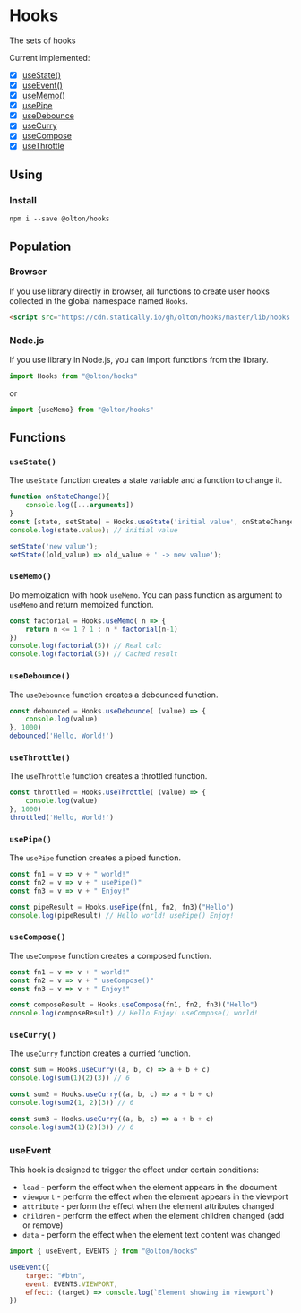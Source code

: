 # Hooks
The sets of hooks

Current implemented:

+ [x] [useState()](#usestate)
+ [x] [useEvent()](#useevent)
+ [x] [useMemo()](#usememo)
+ [x] [usePipe](#usepipe)
+ [x] [useDebounce](#usedebounce)
+ [x] [useCurry](#usecurry)
+ [x] [useCompose](#usecompose)
+ [x] [useThrottle](#usethrottle)

## Using

### Install
```shell
npm i --save @olton/hooks
```

## Population

### Browser

If you use library directly in browser, all functions to create user hooks collected in the global namespace named `Hooks`.

```html
<script src="https://cdn.statically.io/gh/olton/hooks/master/lib/hooks.js"></script>
```

### Node.js

If you use library in Node.js, you can import functions from the library.

```javascript
import Hooks from "@olton/hooks"
```

or 

```javascript
import {useMemo} from "@olton/hooks"
```


## Functions

### `useState()`

The `useState` function creates a state variable and a function to change it.

```javascript
function onStateChange(){
    console.log([...arguments])
}
const [state, setState] = Hooks.useState('initial value', onStateChange);
console.log(state.value); // initial value

setState('new value');
setState((old_value) => old_value + ' -> new value');
``` 

### `useMemo()`

Do memoization with hook `useMemo`. You can pass function as argument to `useMemo` and return memoized function.

```javascript
const factorial = Hooks.useMemo( n => {
    return n <= 1 ? 1 : n * factorial(n-1)
})
console.log(factorial(5)) // Real calc
console.log(factorial(5)) // Cached result
```

### `useDebounce()`

The `useDebounce` function creates a debounced function.

```javascript
const debounced = Hooks.useDebounce( (value) => {
    console.log(value)
}, 1000)
debounced('Hello, World!')
```

### `useThrottle()`

The `useThrottle` function creates a throttled function.

```javascript
const throttled = Hooks.useThrottle( (value) => {
    console.log(value)
}, 1000)
throttled('Hello, World!')
```

### `usePipe()`

The `usePipe` function creates a piped function.

```javascript
const fn1 = v => v + " world!"
const fn2 = v => v + " usePipe()"
const fn3 = v => v + " Enjoy!"

const pipeResult = Hooks.usePipe(fn1, fn2, fn3)("Hello")
console.log(pipeResult) // Hello world! usePipe() Enjoy!
```

### `useCompose()`

The `useCompose` function creates a composed function.

```javascript
const fn1 = v => v + " world!"
const fn2 = v => v + " useCompose()"
const fn3 = v => v + " Enjoy!"

const composeResult = Hooks.useCompose(fn1, fn2, fn3)("Hello")
console.log(composeResult) // Hello Enjoy! useCompose() world!
```

### `useCurry()`

The `useCurry` function creates a curried function.

```javascript
const sum = Hooks.useCurry((a, b, c) => a + b + c)
console.log(sum(1)(2)(3)) // 6

const sum2 = Hooks.useCurry((a, b, c) => a + b + c)
console.log(sum2(1, 2)(3)) // 6

const sum3 = Hooks.useCurry((a, b, c) => a + b + c)
console.log(sum3(1)(2)(3)) // 6
```

### useEvent
This hook is designed to trigger the effect under certain conditions:
- `load` - perform the effect when the element appears in the document
- `viewport` - perform the effect when the element appears in the viewport
- `attribute` - perform the effect when the element attributes changed
- `children` - perform the effect when the element children changed (add or remove)
- `data` - perform the effect when the element text content was changed

```javascript
import { useEvent, EVENTS } from "@olton/hooks"

useEvent({
    target: "#btn",
    event: EVENTS.VIEWPORT,
    effect: (target) => console.log(`Element showing in viewport`)
})
```
